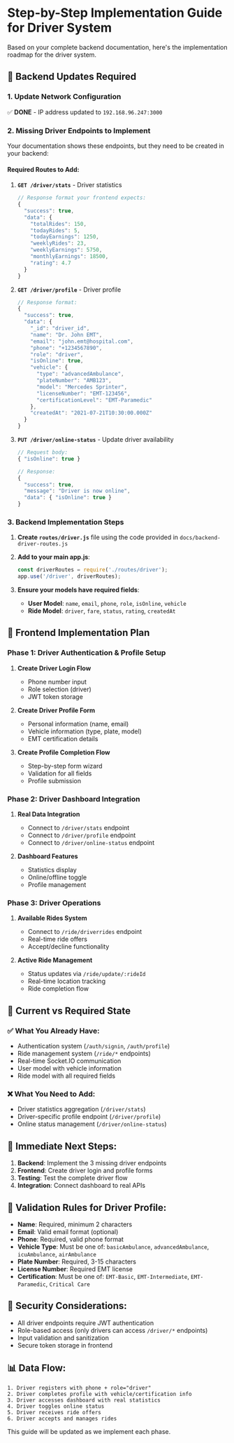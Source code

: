 # Step-by-Step Implementation Guide for Driver System

Based on your complete backend documentation, here's the implementation roadmap for the driver system.

## 🔧 Backend Updates Required

### 1. Update Network Configuration
✅ **DONE** - IP address updated to `192.168.96.247:3000`

### 2. Missing Driver Endpoints to Implement

Your documentation shows these endpoints, but they need to be created in your backend:

#### **Required Routes to Add:**

1. **`GET /driver/stats`** - Driver statistics
   ```javascript
   // Response format your frontend expects:
   {
     "success": true,
     "data": {
       "totalRides": 150,
       "todayRides": 5,
       "todayEarnings": 1250,
       "weeklyRides": 23,
       "weeklyEarnings": 5750,
       "monthlyEarnings": 18500,
       "rating": 4.7
     }
   }
   ```

2. **`GET /driver/profile`** - Driver profile
   ```javascript
   // Response format:
   {
     "success": true,
     "data": {
       "_id": "driver_id",
       "name": "Dr. John EMT",
       "email": "john.emt@hospital.com",
       "phone": "+1234567890",
       "role": "driver",
       "isOnline": true,
       "vehicle": {
         "type": "advancedAmbulance",
         "plateNumber": "AMB123",
         "model": "Mercedes Sprinter",
         "licenseNumber": "EMT-123456",
         "certificationLevel": "EMT-Paramedic"
       },
       "createdAt": "2021-07-21T10:30:00.000Z"
     }
   }
   ```

3. **`PUT /driver/online-status`** - Update driver availability
   ```javascript
   // Request body:
   { "isOnline": true }
   
   // Response:
   {
     "success": true,
     "message": "Driver is now online",
     "data": { "isOnline": true }
   }
   ```

### 3. Backend Implementation Steps

1. **Create `routes/driver.js`** file using the code provided in `docs/backend-driver-routes.js`

2. **Add to your main app.js**:
   ```javascript
   const driverRoutes = require('./routes/driver');
   app.use('/driver', driverRoutes);
   ```

3. **Ensure your models have required fields**:
   - **User Model**: `name`, `email`, `phone`, `role`, `isOnline`, `vehicle`
   - **Ride Model**: `driver`, `fare`, `status`, `rating`, `createdAt`

## 📱 Frontend Implementation Plan

### Phase 1: Driver Authentication & Profile Setup

1. **Create Driver Login Flow**
   - Phone number input
   - Role selection (driver)
   - JWT token storage

2. **Create Driver Profile Form**
   - Personal information (name, email)
   - Vehicle information (type, plate, model)
   - EMT certification details

3. **Create Profile Completion Flow**
   - Step-by-step form wizard
   - Validation for all fields
   - Profile submission

### Phase 2: Driver Dashboard Integration

1. **Real Data Integration**
   - Connect to `/driver/stats` endpoint
   - Connect to `/driver/profile` endpoint
   - Connect to `/driver/online-status` endpoint

2. **Dashboard Features**
   - Statistics display
   - Online/offline toggle
   - Profile management

### Phase 3: Driver Operations

1. **Available Rides System**
   - Connect to `/ride/driverrides` endpoint
   - Real-time ride offers
   - Accept/decline functionality

2. **Active Ride Management**
   - Status updates via `/ride/update/:rideId`
   - Real-time location tracking
   - Ride completion flow

## 🔄 Current vs Required State

### ✅ **What You Already Have:**
- Authentication system (`/auth/signin`, `/auth/profile`)
- Ride management system (`/ride/*` endpoints)
- Real-time Socket.IO communication
- User model with vehicle information
- Ride model with all required fields

### ❌ **What You Need to Add:**
- Driver statistics aggregation (`/driver/stats`)
- Driver-specific profile endpoint (`/driver/profile`)
- Online status management (`/driver/online-status`)

## 🎯 **Immediate Next Steps:**

1. **Backend**: Implement the 3 missing driver endpoints
2. **Frontend**: Create driver login and profile forms
3. **Testing**: Test the complete driver flow
4. **Integration**: Connect dashboard to real APIs

## 📝 **Validation Rules for Driver Profile:**

- **Name**: Required, minimum 2 characters
- **Email**: Valid email format (optional)
- **Phone**: Required, valid phone format
- **Vehicle Type**: Must be one of: `basicAmbulance`, `advancedAmbulance`, `icuAmbulance`, `airAmbulance`
- **Plate Number**: Required, 3-15 characters
- **License Number**: Required EMT license
- **Certification**: Must be one of: `EMT-Basic`, `EMT-Intermediate`, `EMT-Paramedic`, `Critical Care`

## 🔐 **Security Considerations:**

- All driver endpoints require JWT authentication
- Role-based access (only drivers can access `/driver/*` endpoints)
- Input validation and sanitization
- Secure token storage in frontend

## 📊 **Data Flow:**

```
1. Driver registers with phone + role="driver"
2. Driver completes profile with vehicle/certification info
3. Driver accesses dashboard with real statistics
4. Driver toggles online status
5. Driver receives ride offers
6. Driver accepts and manages rides
```

This guide will be updated as we implement each phase.
